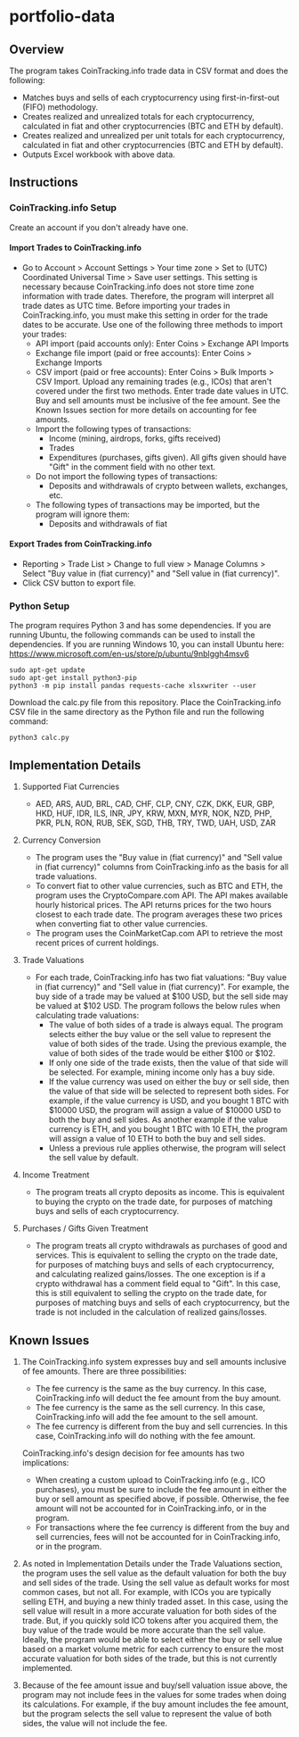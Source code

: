 # portfolio-data

## Overview

The program takes CoinTracking.info trade data in CSV format and does the following:

- Matches buys and sells of each cryptocurrency using first-in-first-out (FIFO) methodology.
- Creates realized and unrealized totals for each cryptocurrency, calculated in fiat and other cryptocurrencies (BTC and ETH by default).
- Creates realized and unrealized per unit totals for each cryptocurrency, calculated in fiat and other cryptocurrencies (BTC and ETH by default).
- Outputs Excel workbook with above data.

## Instructions

### CoinTracking.info Setup

Create an account if you don't already have one.

#### Import Trades to CoinTracking.info

- Go to Account > Account Settings > Your time zone > Set to (UTC) Coordinated Universal Time > Save user settings.  This setting is necessary because CoinTracking.info does not store time zone information with trade dates.  Therefore, the program will interpret all trade dates as UTC time.  Before importing your trades in CoinTracking.info, you must make this setting in order for the trade dates to be accurate.
Use one of the following three methods to import your trades:
  - API import (paid accounts only): Enter Coins > Exchange API Imports
  - Exchange file import (paid or free accounts): Enter Coins > Exchange Imports
  - CSV import (paid or free accounts): Enter Coins > Bulk Imports > CSV Import.  Upload any remaining trades (e.g., ICOs) that aren't covered under the first two methods.  Enter trade date values in UTC.  Buy and sell amounts must be inclusive of the fee amount.  See the Known Issues section for more details on accounting for fee amounts.
  - Import the following types of transactions:
    - Income (mining, airdrops, forks, gifts received)
    - Trades
    - Expenditures (purchases, gifts given).  All gifts given should have "Gift" in the comment field with no other text.
  - Do not import the following types of transactions:
    - Deposits and withdrawals of crypto between wallets, exchanges, etc.
  - The following types of transactions may be imported, but the program will ignore them:
    - Deposits and withdrawals of fiat

#### Export Trades from CoinTracking.info

- Reporting > Trade List > Change to full view > Manage Columns > Select "Buy value in (fiat currency)" and "Sell value in (fiat currency)".
- Click CSV button to export file.

### Python Setup

The program requires Python 3 and has some dependencies.  If you are running Ubuntu, the following commands can be used to install the dependencies.  If you are running Windows 10, you can install Ubuntu here: https://www.microsoft.com/en-us/store/p/ubuntu/9nblggh4msv6
```
sudo apt-get update
sudo apt-get install python3-pip
python3 -m pip install pandas requests-cache xlsxwriter --user
```
Download the calc.py file from this repository.  Place the CoinTracking.info CSV file in the same directory as the Python file and run the following command:
```
python3 calc.py
```
## Implementation Details

1.  Supported Fiat Currencies
    - AED, ARS, AUD, BRL, CAD, CHF, CLP, CNY, CZK, DKK, EUR, GBP, HKD, HUF, IDR, ILS, INR, JPY, KRW, MXN, MYR, NOK, NZD, PHP, PKR, PLN, RON, RUB, SEK, SGD, THB, TRY, TWD, UAH, USD, ZAR

2.  Currency Conversion
    - The program uses the "Buy value in (fiat currency)" and "Sell value in (fiat currency)" columns from CoinTracking.info as the basis for all trade valuations.
    - To convert fiat to other value currencies, such as BTC and ETH, the program uses the CryptoCompare.com API.  The API makes available hourly historical prices.  The API returns prices for the two hours closest to each trade date.  The program averages these two prices when converting fiat to other value currencies.
    - The program uses the CoinMarketCap.com API to retrieve the most recent prices of current holdings.

3.  Trade Valuations
    - For each trade, CoinTracking.info has two fiat valuations: "Buy value in (fiat currency)" and "Sell value in (fiat currency)".  For example, the buy side of a trade may be valued at $100 USD, but the sell side may be valued at $102 USD.  The program follows the below rules when calculating trade valuations:
      - The value of both sides of a trade is always equal.  The program selects either the buy value or the sell value to represent the value of both sides of the trade.  Using the previous example, the value of both sides of the trade would be either $100 or $102.
      - If only one side of the trade exists, then the value of that side will be selected.  For example, mining income only has a buy side.
      - If the value currency was used on either the buy or sell side, then the value of that side will be selected to represent both sides.  For example, if the value currency is USD, and you bought 1 BTC with $10000 USD, the program will assign a value of $10000 USD to both the buy and sell sides.  As another example if the value currency is ETH, and you bought 1 BTC with 10 ETH, the program will assign a value of 10 ETH to both the buy and sell sides.
      - Unless a previous rule applies otherwise, the program will select the sell value by default.

4.  Income Treatment
    - The program treats all crypto deposits as income.  This is equivalent to buying the crypto on the trade date, for purposes of matching buys and sells of each cryptocurrency.
    
5.  Purchases / Gifts Given Treatment
    - The program treats all crypto withdrawals as purchases of good and services.  This is equivalent to selling the crypto on the trade date, for purposes of matching buys and sells of each cryptocurrency, and calculating realized gains/losses.  The one exception is if a crypto withdrawal has a comment field equal to "Gift".  In this case, this is still equivalent to selling the crypto on the trade date, for purposes of matching buys and sells of each cryptocurrency, but the trade is not included in the calculation of realized gains/losses.

## Known Issues

1.  The CoinTracking.info system expresses buy and sell amounts inclusive of fee amounts.  There are three possibilities:
    - The fee currency is the same as the buy currency.  In this case, CoinTracking.info will deduct the fee amount from the buy amount.
    - The fee currency is the same as the sell currency.  In this case, CoinTracking.info will add the fee amount to the sell amount.
    - The fee currency is different from the buy and sell currencies.  In this case, CoinTracking.info will do nothing with the fee amount.

    CoinTracking.info's design decision for fee amounts has two implications:
    - When creating a custom upload to CoinTracking.info (e.g., ICO purchases), you must be sure to include the fee amount in either the buy or sell amount as specified above, if possible.  Otherwise, the fee amount will not be accounted for in CoinTracking.info, or in the program.
    - For transactions where the fee currency is different from the buy and sell currencies, fees will not be accounted for in CoinTracking.info, or in the program.    

2.  As noted in Implementation Details under the Trade Valuations section, the program uses the sell value as the default valuation for both the buy and sell sides of the trade.  Using the sell value as default works for most common cases, but not all.  For example, with ICOs you are typically selling ETH, and buying a new thinly traded asset.  In this case, using the sell value will result in a more accurate valuation for both sides of the trade.  But, if you quickly sold ICO tokens after you acquired them, the buy value of the trade would be more accurate than the sell value.  Ideally, the program would be able to select either the buy or sell value based on a market volume metric for each currency to ensure the most accurate valuation for both sides of the trade, but this is not currently implemented.

3.  Because of the fee amount issue and buy/sell valuation issue above, the program may not include fees in the values for some trades when doing its calculations.  For example, if the buy amount includes the fee amount, but the program selects the sell value to represent the value of both sides, the value will not include the fee.
